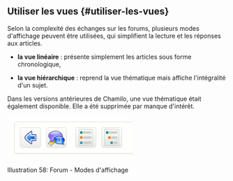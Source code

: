 ## Utiliser les vues {#utiliser-les-vues}

Selon la complexité des échanges sur les forums, plusieurs modes d&#039;affichage peuvent être utilisées, qui simplifient la lecture et les réponses aux articles.

*   **la vue linéaire** : présente simplement les articles sous forme chronologique,

*   **la vue hiérarchique** : reprend la vue thématique mais affiche l&#039;intégralité d&#039;un sujet.

Dans les versions antérieures de Chamilo, une vue thématique était également disponible. Elle a été supprimée par manque d&#039;intérêt.

![](../assets/image78.png)

Illustration 58: Forum - Modes d&#039;affichage

